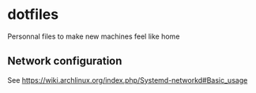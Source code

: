 # dotfiles
Personnal files to make new machines feel like home

## Network configuration
See https://wiki.archlinux.org/index.php/Systemd-networkd#Basic_usage
